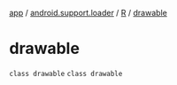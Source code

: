 [app](../../../index.md) / [android.support.loader](../../index.md) / [R](../index.md) / [drawable](./index.md)

# drawable

`class drawable`
`class drawable`